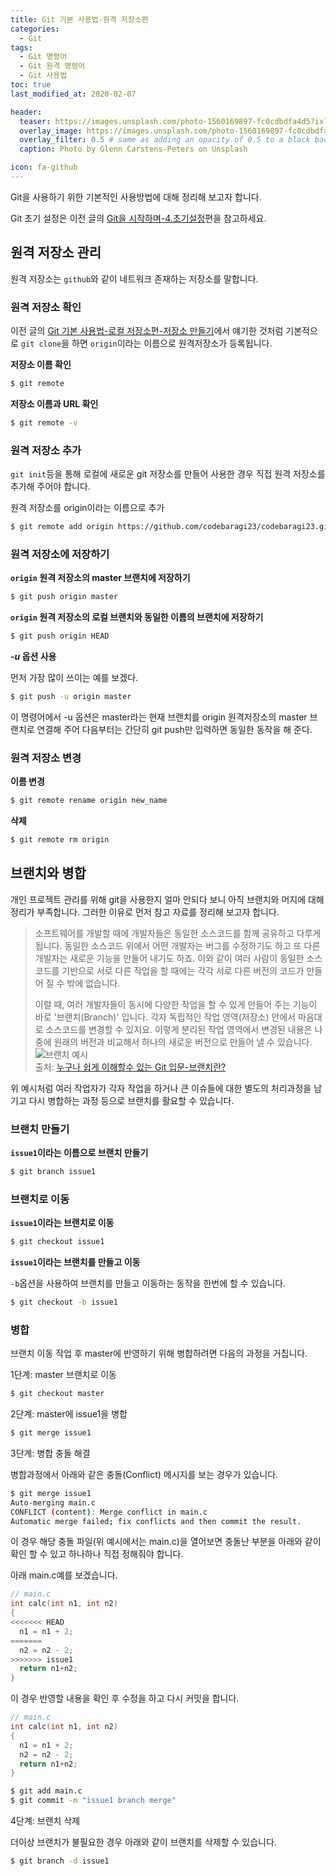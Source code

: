 ```yaml
---
title: Git 기본 사용법-원격 저장소편
categories: 
  - Git
tags: 
  - Git 명령어
  - Git 원격 명령어
  - Git 사용법
toc: true
last_modified_at: 2020-02-07

header:
  teaser: https://images.unsplash.com/photo-1560169897-fc0cdbdfa4d5?ixlib=rb-1.2.1&ixid=eyJhcHBfaWQiOjEyMDd9&auto=format&fit=crop&w=256&q=40
  overlay_image: https://images.unsplash.com/photo-1560169897-fc0cdbdfa4d5?ixlib=rb-1.2.1&ixid=eyJhcHBfaWQiOjEyMDd9&auto=format&fit=crop&w=1024&q=80
  overlay_filter: 0.5 # same as adding an opacity of 0.5 to a black background
  caption: Photo by Glenn Carstens-Peters on Unsplash

icon: fa-github
---
```



Git을 사용하기 위한 기본적인 사용방법에 대해 정리해 보고자 합니다.

Git 초기 설정은 이전 글의  [Git을 시작하며-4.초기설정](/git/Start-Git/#4-초기-설정)편을 참고하세요.


## 원격 저장소 관리

원격 저장소는 `github`와 같이 네트워크 존재하는 저장소를 말합니다.

### 원격 저장소 확인

이전 글의  [Git 기본 사용법-로컬 저장소편-저장소 만들기](/git/Git-basic-usage-local-repository/#저장소-만들기)에서 얘기한 것처럼 기본적으로 `git clone`을 하면 `origin`이라는 이름으로 원격저장소가 등록됩니다.

**저장소 이름 확인**

```bash
$ git remote
```

**저장소 이름과 URL 확인**

```bash
$ git remote -v
```

### 원격 저장소 추가

`git init`등을 통해 로컬에 새로운 git 저장소를 만들어 사용한 경우 직접 원격 저장소를 추가해 주어야 합니다.

원격 저장소를 origin이라는 이름으로 추가

```bash
$ git remote add origin https://github.com/codebaragi23/codebaragi23.github.io.git
```


### 원격 저장소에 저장하기

**`origin` 원격 저장소의 master 브랜치에 저장하기**

```bash
$ git push origin master
```

**`origin` 원격 저장소의 로컬 브랜치와 동일한 이름의 브랜치에 저장하기**

```bash
$ git push origin HEAD
```

**_-u_ 옵션 사용**

먼저 가장 많이 쓰이는 예를 보겠다.

```bash
$ git push -u origin master
```

이 명령어에서 -u 옵션은 master라는 현재 브랜치를 origin 원격저장소의 master 브랜치로 연결해 주어 다음부터는 간단히 git push만 입력하면 동일한 동작을 해 준다.


### 원격 저장소 변경

**이름 변경**

```bash
$ git remote rename origin new_name
```

**삭제**

```bash
$ git remote rm origin
```

## 브랜치와 병합

개인 프로젝트 관리를 위해 git을 사용한지 얼마 안되다 보니 아직 브랜치와 머지에 대해 정리가 부족합니다. 그러한 이유로 먼저 참고 자료를 정리해 보고자 합니다.

> 소프트웨어를 개발할 때에 개발자들은 동일한 소스코드를 함께 공유하고 다루게 됩니다. 동일한 소스코드 위에서 어떤 개발자는 버그를 수정하기도 하고 또 다른 개발자는 새로운 기능을 만들어 내기도 하죠. 이와 같이 여러 사람이 동일한 소스코드를 기반으로 서로 다른 작업을 할 때에는 각각 서로 다른 버전의 코드가 만들어 질 수 밖에 없습니다.
>
> 이럴 때, 여러 개발자들이 동시에 다양한 작업을 할 수 있게 만들어 주는 기능이 바로 '브랜치(Branch)' 입니다. 각자 독립적인 작업 영역(저장소) 안에서 마음대로 소스코드를 변경할 수 있지요. 이렇게 분리된 작업 영역에서 변경된 내용은 나중에 원래의 버전과 비교해서 하나의 새로운 버전으로 만들어 낼 수 있습니다.
> ![브랜치 예시](https://backlog.com/git-tutorial/kr/img/post/stepup/capture_stepup1_1_1.png)  
> 출처: [누구나 쉽게 이해할수 있는 Git 입문-브랜치란?](https://backlog.com/git-tutorial/kr/stepup/stepup1_1.html)


위 예시처럼 여러 작업자가 각자 작업을 하거나 큰 이슈들에 대한 별도의 처리과정을 남기고 다시 병합하는 과정 등으로 브랜치를 활요할 수 있습니다.

### 브랜치 만들기

**`issue1`이라는 이름으로 브랜치 만들기**

```bash
$ git branch issue1
```

### 브랜치로 이동

**`issue1`이라는 브랜치로 이동**

```bash
$ git checkout issue1
```

**`issue1`이라는 브랜치를 만들고 이동**

`-b`옵션을 사용하여 브랜치를 만들고 이동하는 동작을 한번에 할 수 있습니다.

```bash
$ git checkout -b issue1
```

### 병합

브랜치 이동 작업 후 master에 반영하기 위해 병합하려면 다음의 과정을 거칩니다.

1단계: master 브랜치로 이동

```bash
$ git checkout master
```

2단계: master에 issue1을 병합

```bash
$ git merge issue1
```

3단계: 병합 충돌 해결

병합과정에서 아래와 같은 충돌(Conflict) 메시지를 보는 경우가 있습니다.

```bash
$ git merge issue1
Auto-merging main.c
CONFLICT (content): Merge conflict in main.c
Automatic merge failed; fix conflicts and then commit the result.
```

이 경우 해당 충돌 파일(위 예시에서는 main.c)을 열어보면 충돌난 부분을 아래와 같이 확인 할 수 있고 하나하나 직접 정해줘야 합니다.

아래 main.c예를 보겠습니다.

```c
// main.c
int calc(int n1, int n2)
{
<<<<<<< HEAD
  n1 = n1 + 2;
=======
  n2 = n2 - 2;
>>>>>>> issue1 
  return n1+n2;
}
```

이 경우 반영할 내용을 확인 후 수정을 하고 다시 커밋을 합니다.

```c
// main.c
int calc(int n1, int n2)
{
  n1 = n1 + 2;
  n2 = n2 - 2;
  return n1+n2;
}
```

```bash
$ git add main.c
$ git commit -m "issue1 branch merge"
```

4단계: 브랜치 삭제

더이상 브랜치가 불필요한 경우 아래와 같이 브랜치를 삭제할 수 있습니다.

```bash
$ git branch -d issue1
```